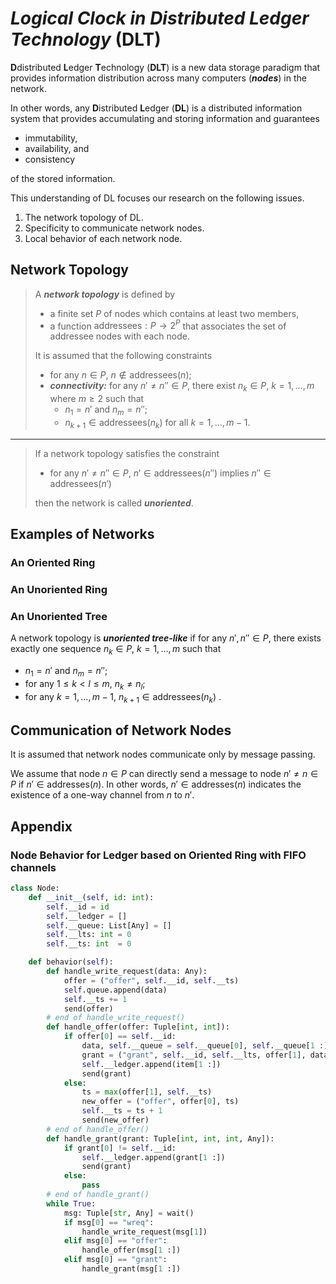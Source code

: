 # *Logical Clock in **D**istributed **L**edger **T**echnology* (**DLT**)

**D**distributed **L**edger **T**echnology (**DLT**) is a new data storage paradigm that provides information distribution across many computers (***nodes***) in the network.

In other words, any **D**istributed **L**edger (**DL**) is a distributed information system that provides accumulating and storing information and guarantees

- immutability,
- availability, and
- consistency

of the stored information.

This understanding of DL focuses our research on the following issues.

1. The network topology of DL.
2. Specificity to communicate network nodes.
3. Local behavior of each network node.

## Network Topology

> A ***network topology*** is defined by
>
>- a finite set $P$ of nodes which contains at least two members,
>- a function $\mathrm{addressees}: P\rightarrow 2^P$ that associates the set of addressee nodes with each node.
>
> It is assumed that the following constraints
>
> - for any $n\in P$, $n\notin\mathrm{addressees}(n)$;
> - ***connectivity:*** for any $n'\neq n''\in P$, there exist $n_k\in P,\ k=1,\ldots,m$ where $m \geq 2$ such that
>   - $n_1=n'$ and $n_m=n''$;
>   - $n_{k+1}\in\mathrm{addressees}(n_k)$ for all $k=1,\ldots,m-1$.

---

> If a network topology satisfies the constraint
>
> - for any $n'\neq n''\in P$, $n'\in\mathrm{addressees}(n'')$ implies $n''\in\mathrm{addressees}(n')$
>
> then the network is called ***unoriented***.

## Examples of Networks

### An Oriented Ring

### An Unoriented Ring

### An Unoriented Tree

A network topology is ***unoriented tree-like*** if for any $n',n''\in P$, there exists exactly one sequence $n_k\in P$, $k=1,\ldots,m$ such that

- $n_1=n'$ and $n_m=n''$;
- for any $1\leq k<l\leq m$, $n_k\neq n_l$;
- for any $k=1,\ldots,m-1$, $n_{k+1}\in\mathrm{addressees}(n_k)$ .

## Communication of Network Nodes

It is assumed that network nodes communicate only by message passing.

We assume that node $n\in P$ can directly send a message to node $n'\neq n\in P$ if $n'\in\mathrm{addresses}(n)$.
In other words, $n'\in\mathrm{addresses}(n)$ indicates the existence of a one-way channel from $n$ to $n'$.

## Appendix

### Node Behavior for Ledger based on Oriented Ring with FIFO channels

```python
class Node:
    def __init__(self, id: int):
        self.__id = id
        self.__ledger = []
        self.__queue: List[Any] = []
        self.__lts: int = 0
        self.__ts: int  = 0

    def behavior(self):
        def handle_write_request(data: Any):
            offer = ("offer", self.__id, self.__ts)
            self.queue.append(data)
            self.__ts += 1
            send(offer)
        # end of handle_write_request()
        def handle_offer(offer: Tuple[int, int]):
            if offer[0] == self.__id:
                data, self.__queue = self.__queue[0], self.__queue[1 :]
                grant = ("grant", self.__id, self.__lts, offer[1], data)
                self.__ledger.append(item[1 :])
                send(grant)
            else:
                ts = max(offer[1], self.__ts)
                new_offer = ("offer", offer[0], ts)
                self.__ts = ts + 1
                send(new_offer)
        # end of handle_offer()
        def handle_grant(grant: Tuple[int, int, int, Any]):
            if grant[0] != self.__id:
                self.__ledger.append(grant[1 :])
                send(grant)
            else:
                pass
        # end of handle_grant()
        while True:
            msg: Tuple[str, Any] = wait()
            if msg[0] == "wreq":
                handle_write_request(msg[1])
            elif msg[0] == "offer":
                handle_offer(msg[1 :])
            elif msg[0] == "grant":
                handle_grant(msg[1 :])
```
